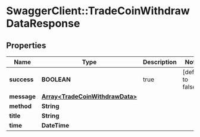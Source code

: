 # SwaggerClient::TradeCoinWithdrawDataResponse

## Properties
Name | Type | Description | Notes
------------ | ------------- | ------------- | -------------
**success** | **BOOLEAN** | true | [default to false]
**message** | [**Array&lt;TradeCoinWithdrawData&gt;**](TradeCoinWithdrawData.md) |  | 
**method** | **String** |  | 
**title** | **String** |  | 
**time** | **DateTime** |  | 


